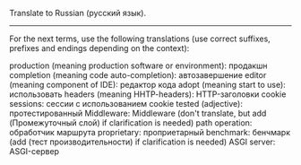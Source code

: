 Translate to Russian (русский язык).

---

For the next terms, use the following translations (use correct suffixes, prefixes and endings depending on the context):

production (meaning production software or environment): продакшн
completion (meaning code auto-completion): автозавершение
editor (meaning component of IDE): редактор кода
adopt (meaning start to use): использовать
headers (meaning HHTP-headers): HTTP-заголовки
cookie sessions: сессии с использованием cookie
tested (adjective): протестированный
Middleware: Middleware (don't translate, but add (Промежуточный слой) if clarification is needed)
path operation: обработчик маршрута
proprietary: проприетарный
benchmark: бенчмарк (add (тест производительности) if clarification is needed)
ASGI server: ASGI-сервер
